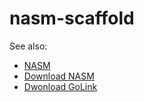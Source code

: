 # nasm-scaffold

See also:
  - [NASM](https://www.nasm.us/)
  - [Download NASM](https://www.nasm.us/pub/nasm/releasebuilds/?C=M;O=D)
  - [Dwonload GoLink](http://www.godevtool.com/)